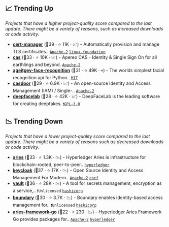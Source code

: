 ## 📈 Trending Up

_Projects that have a higher project-quality score compared to the last update. There might be a variety of reasons, such as increased downloads or code activity._

- <b><a href="https://github.com/cert-manager/cert-manager">cert-manager</a></b> (🥇39 ·  ⭐ 11K · 📈) - Automatically provision and manage TLS certificates.. <code><a href="http://bit.ly/3nYMfla">Apache-2</a></code> <a href="https://www.linuxfoundation.org/"><code>linux-foundation</code></a>
- <b><a href="https://github.com/apereo/cas">cas</a></b> (🥈33 ·  ⭐ 10K · 📈) - Apereo CAS - Identity & Single Sign On for all earthlings and beyond. <code><a href="http://bit.ly/3nYMfla">Apache-2</a></code>
- <b><a href="https://github.com/ageitgey/face_recognition">ageitgey-face-recognition</a></b> (🥈31 ·  ⭐ 49K · 💀) - The worlds simplest facial recognition api for Python.. <code><a href="http://bit.ly/34MBwT8">MIT</a></code>
- <b><a href="https://github.com/casdoor/casdoor">casdoor</a></b> (🥈29 ·  ⭐ 6.9K · 📈) - An open-source Identity and Access Management (IAM) / Single-.. <code><a href="http://bit.ly/3nYMfla">Apache-2</a></code>
- <b><a href="https://github.com/iperov/DeepFaceLab">deepfacelab</a></b> (🥉28 ·  ⭐ 42K · 📈) - DeepFaceLab is the leading software for creating deepfakes. <code><a href="http://bit.ly/2M0xdwT">❗️GPL-3.0</a></code>

## 📉 Trending Down

_Projects that have a lower project-quality score compared to the last update. There might be a variety of reasons such as decreased downloads or code activity._

- <b><a href="https://github.com/hyperledger/aries">aries</a></b> (🥇33 ·  ⭐ 1.3K · 📉) - Hyperledger Aries is infrastructure for blockchain-rooted, peer-to-peer.. <a href="https://www.hyperledger.org/"><code>hyperledger</code></a>
- <b><a href="https://github.com/keycloak/keycloak">keycloak</a></b> (🥇37 ·  ⭐ 17K · 📉) - Open Source Identity and Access Management For Modern.. <code><a href="http://bit.ly/3nYMfla">Apache-2</a></code> <a href="https://www.cncf.io/"><code>cncf</code></a>
- <b><a href="https://github.com/hashicorp/vault">vault</a></b> (🥈36 ·  ⭐ 28K · 📉) - A tool for secrets management, encryption as a service,.. <code>❗Unlicensed</code> <a href="https://www.hashicorp.com/"><code>hashicorp</code></a>
- <b><a href="https://github.com/hashicorp/boundary">boundary</a></b> (🥉30 ·  ⭐ 3.7K · 📉) - Boundary enables identity-based access management for.. <code>❗Unlicensed</code> <a href="https://www.hashicorp.com/"><code>hashicorp</code></a>
- <b><a href="https://github.com/hyperledger/aries-framework-go">aries-framework-go</a></b> (🥈22 ·  ⭐ 230 · 📉) - Hyperledger Aries Framework Go provides packages for.. <code><a href="http://bit.ly/3nYMfla">Apache-2</a></code> <a href="https://www.hyperledger.org/"><code>hyperledger</code></a>

